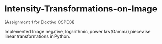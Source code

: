 # Intensity-Transformations-on-Image
[Assignment 1 for Elective CSPE31]

Implemented Image negative, logarithmic, power law(Gamma),piecewise linear transformations in Python.
